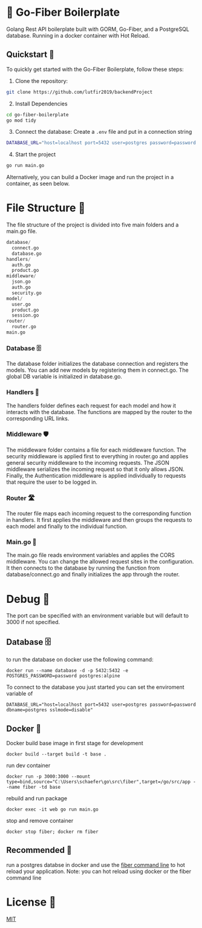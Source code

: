 # 👋 Go-Fiber Boilerplate
Golang Rest API boilerplate built with GORM, Go-Fiber, and a PostgreSQL database. Running in a docker container with Hot Reload.

## Quickstart 🚀
To quickly get started with the Go-Fiber Boilerplate, follow these steps:

1. Clone the repository:

```bash
git clone https://github.com/lutfir2019/backendProject
```

2. Install Dependencies

```bash
cd go-fiber-boilerplate
go mod tidy
```

3. Connect the database: Create a `.env` file and put in a connection string

```bash
DATABASE_URL="host=localhost port=5432 user=postgres password=password dbname=postgres sslmode=disable"
```

4. Start the project
```bash
go run main.go
```

Alternatively, you can build a Docker image and run the project in a container, as seen below.

# File Structure 📁
The file structure of the project is divided into five main folders and a main.go file.
```py
database/
  connect.go
  database.go
handlers/
  auth.go
  product.go
middleware/
  json.go
  auth.go
  security.go
model/
  user.go
  product.go
  session.go
router/
  router.go
main.go
```

### Database 🗄️
The database folder initializes the database connection and registers the models. You can add new models by registering them in connect.go. The global DB variable is initialized in database.go.

### Handlers 🤝
The handlers folder defines each request for each model and how it interacts with the database. The functions are mapped by the router to the corresponding URL links.

### Middleware 🛡️
The middleware folder contains a file for each middleware function. The security middleware is applied first to everything in router.go and applies general security middleware to the incoming requests. The JSON middleware serializes the incoming request so that it only allows JSON. Finally, the Authentication middleware is applied individually to requests that require the user to be logged in.

### Router 🛣️
The router file maps each incoming request to the corresponding function in handlers. It first applies the middleware and then groups the requests to each model and finally to the individual function.

### Main.go 🚀
The main.go file reads environment variables and applies the CORS middleware. You can change the allowed request sites in the configuration. It then connects to the database by running the function from database/connect.go and finally initializes the app through the router.


# Debug 🐛
The port can be specified with an environment variable but will default to 3000 if not specified.

## Database 🗄️

to run the database on docker use the following command: 

`docker run --name database -d -p 5432:5432 -e POSTGRES_PASSWORD=password postgres:alpine`

To connect to the database you just started you can set the enviroment variable of 

`DATABASE_URL="host=localhost port=5432 user=postgres password=password dbname=postgres sslmode=disable"`

## Docker 🐳
Docker build base image in first stage for development

`docker build --target build -t base .`

run dev container

`docker run -p 3000:3000 --mount type=bind,source="C:\Users\schaefer\go\src\fiber",target=/go/src/app --name fiber -td base`

rebuild and run package

`docker exec -it web go run main.go`

stop and remove container

`docker stop fiber; docker rm fiber`

## Recommended 🙌
run a postgres databse in docker and use the [fiber command line](https://github.com/gofiber/cli) to hot reload your application. Note: you can hot reload using docker or the fiber command line

# License 📜

[MIT](https://choosealicense.com/licenses/mit/)
